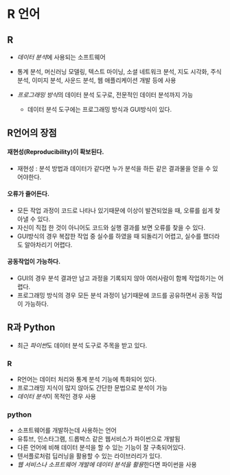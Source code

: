 # R 언어


## R
* *데이터 분석*에 사용되는 소프트웨어
* 통계 분석, 머신러닝 모델링, 텍스트 마이닝, 소셜 네트워크 분석, 지도 시각화, 주식 분석, 이미지 분석, 사운드 분석, 웹 애플리케이션 개발 등에 사용

* *프로그래밍 방식*의 데이터 분석 도구로, 전문적인 데이터 분석까지 가능
    * 데이터 분석 도구에는 프로그래밍 방식과 GUI방식이 있다.



## R언어의 장점

#### 재현성(Reproducibility)이 확보된다.
* 재현성 : 분석 방법과 데이터가 같다면 누가 분석을 하든 같은 결과물을 얻을 수 있어야한다.

#### 오류가 줄어든다.
* 모든 작업 과정이 코드로 나타나 있기때문에 이상이 발견되었을 때, 오류를 쉽게 찾아낼 수 있다.
* 자신이 직접 한 것이 아니어도 코드와 실행 결과를 보면 오류를 찾을 수 있다.
* GUI방식의 경우 복잡한 작업 중 실수를 하였을 때 되돌리기 어렵고, 실수를 했더라도 알아차리기 어렵다.

#### 공동작업이 가능하다.
* GUI의 경우 분석 결과만 남고 과정을 기록되지 않아 여러사람이 함께 작업하기는 어렵다.
* 프로그래밍 방식의 경우 모든 분석 과정이 남기때문에 코드를 공유하면서 공동 작업이 가능하다.



## R과 Python

* 최근 *파이썬*도 데이터 분석 도구로 주목을 받고 있다.

### R
* R언어는 데이터 처리와 통계 분석 기능에 특화되어 있다.
* 프로그래밍 지식이 많지 않아도 간단한 문법으로 분석이 가능
* *데이터 분석*이 목적인 경우 사용

### python
* 소프트웨어를 개발하는데 사용하는 언어
* 유튜브, 인스타그램, 드롭박스 같은 웹서비스가 파이썬으로 개발됨
* 다른 언어에 비해 데이터 분석을 할 수 있는 기능이 잘 구축되어있다.
* 텐서플로처럼 딥러닝을 활용할 수 있는 라이브러리가 있다.
* *웹 서비스나 소프트웨어 개발에 데이터 분석을 활용*한다면 파이썬을 사용
